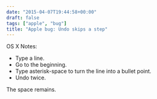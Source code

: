 ```yaml
---
date: "2015-04-07T19:44:58+00:00"
draft: false
tags: ["apple", "bug"]
title: "Apple bug: Undo skips a step"
---
```



OS X Notes:

  * Type a line.
  * Go to the beginning.
  * Type asterisk-space to turn the line into a bullet point.
  * Undo twice.



The space remains.

